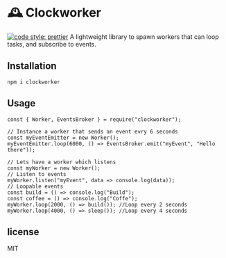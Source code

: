 # 🕰️ Clockworker

[![code style: prettier](https://img.shields.io/badge/code_style-prettier-ff69b4.svg?style=flat-square)](https://github.com/prettier/prettier)
A lightweight library to spawn workers that can loop tasks, and subscribe to events.

## Installation

```
npm i clockworker
```

## Usage

```
const { Worker, EventsBroker } = require("clockworker");

// Instance a worker that sends an event evry 6 seconds
const myEventEmitter = new Worker();
myEventEmitter.loop(6000, () => EventsBroker.emit("myEvent", "Hello there"));

// Lets have a worker which listens
const myWorker = new Worker();
// Listen to events
myWorker.listen("myEvent", data => console.log(data));
// Loopable events
const build = () => console.log("Build");
const coffee = () => console.log("Coffe");
myWorker.loop(2000, () => build()); //Loop every 2 seconds
myWorker.loop(4000, () => sleep()); //Loop every 4 seconds

```

## license

MIT
